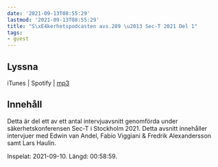 ```yaml
---
date: '2021-09-13T08:55:29'
lastmod: '2021-09-13T08:55:29'
title: "S\xE4kerhetspodcasten avs.209 \u2013 Sec-T 2021 Del 1"
tags:
- guest
---
```

## Lyssna

iTunes \| Spotify \| [mp3](https://traffic.libsyn.com/secure/sakerhetspodcasten/sec-t_2021_part1.mp3)

## Innehåll

Detta är del ett av ett antal intervjuavsnitt genomförda under säkerhetskonferensen
Sec-T i Stockholm 2021. Detta avsnitt innehåller intervjuer med Edwin van Andel,
Fabio Viggiani & Fredrik Alexandersson samt Lars Haulin.

Inspelat: 2021-09-10. Längd: 00:58:59.

